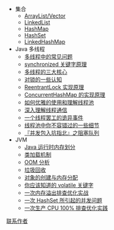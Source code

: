 - 集合
  - [ArrayList/Vector](https://github.com/crossoverJie/JCSprout/blob/master/docs/collections/ArrayList.md)
  - [LinkedList](https://github.com/crossoverJie/JCSprout/blob/master/docs/collections/LinkedList.md)
  - [HashMap](https://github.com/crossoverJie/JCSprout/blob/master/docs/collections/HashMap.md)
  - [HashSet](https://github.com/crossoverJie/JCSprout/blob/master/docs/collections/HashSet.md)
  - [LinkedHashMap](https://github.com/crossoverJie/JCSprout/blob/master/docs/collections/LinkedHashMap.md)
- Java 多线程
  - [多线程中的常见问题](https://github.com/crossoverJie/JCSprout/blob/master/docs/thread/Thread-common-problem.md)
  - [synchronized 关键字原理](https://github.com/crossoverJie/JCSprout/blob/master/docs/thread/Synchronize.md)
  - [多线程的三大核心](https://github.com/crossoverJie/JCSprout/blob/master/docs/thread/Threadcore.md)
  - [对锁的一些认知](https://github.com/crossoverJie/JCSprout/blob/master/docs/thread/Java-lock.md)
  - [ReentrantLock 实现原理](https://github.com/crossoverJie/JCSprout/blob/master/docs/thread/ReentrantLock.md)
  - [ConcurrentHashMap 的实现原理](https://github.com/crossoverJie/JCSprout/blob/master/docs/thread/ConcurrentHashMap.md)
  - [如何优雅的使用和理解线程池](https://github.com/crossoverJie/JCSprout/blob/master/docs/thread/ThreadPoolExecutor.md)
  - [深入理解线程通信](https://github.com/crossoverJie/JCSprout/blob/master/docs/thread/thread-communication.md)
  - [一个线程罢工的诡异事件](https://github.com/crossoverJie/JCSprout/blob/master/docs/thread/thread-gone.md)
  - [线程池中你不容错过的一些细节](https://github.com/crossoverJie/JCSprout/blob/master/docs/thread/thread-gone2.md)
  - [『并发包入坑指北』之阻塞队列](https://github.com/crossoverJie/JCSprout/blob/master/docs/thread/ArrayBlockingQueue.md)
- JVM
  - [Java 运行时内存划分](https://github.com/crossoverJie/JCSprout/blob/master/docs/jvm/MemoryAllocation.md)
  - [类加载机制](https://github.com/crossoverJie/JCSprout/blob/master/docs/jvm/ClassLoad.md)
  - [OOM 分析](https://github.com/crossoverJie/JCSprout/blob/master/docs/jvm/OOM-analysis.md)
  - [垃圾回收](https://github.com/crossoverJie/JCSprout/blob/master/docs/jvm/GarbageCollection.md)
  - [对象的创建与内存分配](https://github.com/crossoverJie/JCSprout/blob/master/docs/jvm/newObject.md)
  - [你应该知道的 volatile 关键字](https://github.com/crossoverJie/JCSprout/blob/master/docs/jvm/volatile.md)
  - [一次内存溢出排查优化实战](https://github.com/crossoverJie/JCSprout/blob/master/docs/jvm/OOM-Disruptor.md)
  - [一次 HashSet 所引起的并发问题](https://github.com/crossoverJie/JCSprout/blob/master/docs/jvm/JVM-concurrent-HashSet-problem.md)
  - [一次生产 CPU 100% 排查优化实践](https://github.com/crossoverJie/JCSprout/blob/master/docs/jvm/cpu-percent-100.md)

[联系作者](https://github.com/crossoverJie/JCSprout/blob/master/docs/contactme.md)